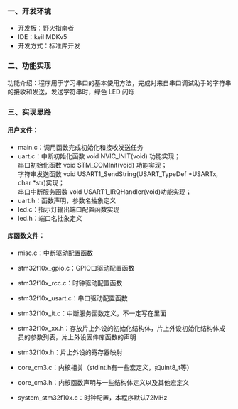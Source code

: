 ### 一、开发环境
- 开发板：野火指南者
- IDE：keil MDKv5
- 开发方式：标准库开发

### 二、功能实现
功能介绍：程序用于学习串口的基本使用方法，完成对来自串口调试助手的字符串的接收和发送，发送字符串时，绿色 LED 闪烁

### 三、实现思路
#### 用户文件：
- main.c：调用函数完成初始化和接收发送任务
- uart.c：中断初始化函数 void NVIC_INIT(void) 功能实现；  
        串口初始化函数 void STM_COMInit(void) 功能实现；  
        字符串发送函数 void USART1_SendString(USART_TypeDef *USARTx, char *str)实现；  
        串口中断服务函数 void USART1_IRQHandler(void)功能实现；
- uart.h：函数声明，参数名抽象定义
- led.c：指示灯输出端口配置函数实现
- led.h：端口名抽象定义

#### 库函数文件：
- misc.c：中断驱动配置函数
- stm32f10x_gpio.c：GPIO口驱动配置函数
- stm32f10x_rcc.c：时钟驱动配置函数
- stm32f10x_usart.c：串口驱动配置函数
- stm32f10x_it.c：中断服务函数定义，不一定写在里面
- stm32f10x_xx.h：存放片上外设的初始化结构体，片上外设初始化结构体成员的参数列表，片上外设固件库函数的声明
- stm32f10x.h：片上外设的寄存器映射

- core_cm3.c：内核相关（stdint.h有一些宏定义，如uint8_t等）
- core_cm3.h：内核函数声明与一些结构体定义以及其他宏定义
- system_stm32f10x.c：时钟配置，本程序默认72MHz